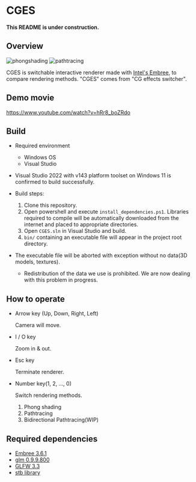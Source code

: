 # CGES

**This README is under construction.**

## Overview

![phongshading](https://imgur.com/VeMHXqI.png) ![pathtracing](https://imgur.com/M6Pphya.png)

CGES is switchable interactive renderer made with [Intel's Embree](https://www.embree.org/index.html), to compare rendering methods.
"CGES" comes from "CG effects switcher".

## Demo movie
https://www.youtube.com/watch?v=hRr8_boZRdo


## Build

- Required environment
  - Windows OS
  - Visual Studio
- Visual Studio 2022 with v143 platform toolset on Windows 11 is confirmed to build successfully.

- Build steps:
  1. Clone this repository.
  2. Open powershell and execute `install_dependencies.ps1`. Libraries required to compile will be automatically downloaded from the internet and placed to appropriate directories.
  3. Open `CGES.sln` in Visual Studio and build.
  4. `bin/` containing an executable file will appear in the project root directory.
- The executable file will be aborted with exception without no data(3D models, textures). 
  - Redistribution of the data we use is prohibited. We are now dealing with this problem in progress.

## How to operate

- Arrow key (Up, Down, Right, Left)

  Camera will move.

- I / O key

  Zoom in & out.

- Esc key

  Terminate renderer.

- Number key(1, 2, ..., 0)

  Switch rendering methods.

  1. Phong shading
  2. Pathtracing
  3. Bidirectional Pathtracing(WIP)



## Required dependencies

- [Embree 3.6.1](https://www.embree.org/index.html)
- [glm 0.9.9.800](https://glm.g-truc.net/0.9.9/index.html)
- [GLFW 3.3](https://www.glfw.org/)
- [stb library](https://github.com/nothings/stb)
